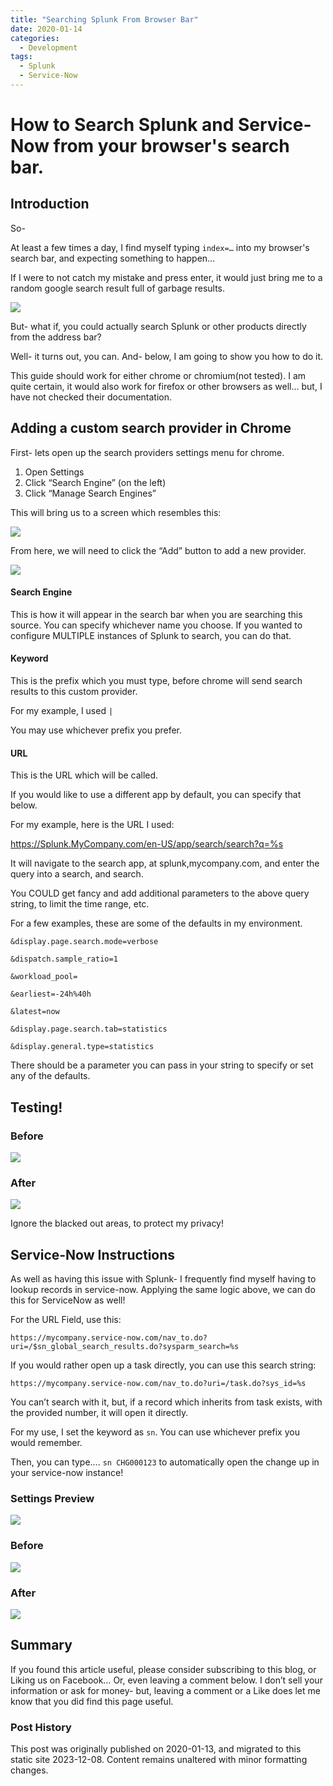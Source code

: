 ```yaml
---
title: "Searching Splunk From Browser Bar"
date: 2020-01-14
categories:
  - Development
tags:
  - Splunk
  - Service-Now
---
```


# How to Search Splunk and Service-Now from your browser's search bar.

## Introduction

So-

At least a few times a day, I find myself typing `index=…` into my browser's search bar, and expecting something to happen…

If I were to not catch my mistake and press enter, it would just bring me to a random google search result full of garbage results.

![](./assets/search-splunk-from-browser/oops.webp)

But- what if, you could actually search Splunk or other products directly from the address bar?

Well- it turns out, you can. And- below, I am going to show you how to do it.

This guide should work for either chrome or chromium(not tested). I am quite certain, it would also work for firefox or other browsers as well… but, I have not checked their documentation.

<!-- more -->

## Adding a custom search provider in Chrome

First- lets open up the search providers settings menu for chrome.

1. Open Settings
2. Click “Search Engine” (on the left)
3. Click “Manage Search Engines”

This will bring us to a screen which resembles this:

![](./assets/search-splunk-from-browser/manage-search-engines.webp)

From here, we will need to click the “Add” button to add a new provider.

![](./assets/search-splunk-from-browser/add-search-engine.webp)

#### Search Engine

This is how it will appear in the search bar when you are searching this source. You can specify whichever name you choose. If you wanted to configure MULTIPLE instances of Splunk to search, you can do that.

#### Keyword

This is the prefix which you must type, before chrome will send search results to this custom provider.

For my example, I used `|`

You may use whichever prefix you prefer.

#### URL

This is the URL which will be called.

If you would like to use a different app by default, you can specify that below.

For my example, here is the URL I used:

https://Splunk.MyCompany.com/en-US/app/search/search?q=%s

It will navigate to the search app, at splunk,mycompany.com, and enter the query into a search, and search.

You COULD get fancy and add additional parameters to the above query string, to limit the time range, etc.

For a few examples, these are some of the defaults in my environment.

`&display.page.search.mode=verbose`

`&dispatch.sample_ratio=1`

`&workload_pool=`

`&earliest=-24h%40h`

`&latest=now`

`&display.page.search.tab=statistics`

`&display.general.type=statistics`

There should be a parameter you can pass in your string to specify or set any of the defaults.

## Testing!

### Before

![](./assets/search-splunk-from-browser/before.webp)

### After

![](./assets/search-splunk-from-browser/after.webp)

Ignore the blacked out areas, to protect my privacy!


## Service-Now Instructions

As well as having this issue with Splunk- I frequently find myself having to lookup records in service-now. Applying the same logic above, we can do this for ServiceNow as well!

For the URL Field, use this:

`https://mycompany.service-now.com/nav_to.do?uri=/$sn_global_search_results.do?sysparm_search=%s`

If you would rather open up a task directly, you can use this search string:

`https://mycompany.service-now.com/nav_to.do?uri=/task.do?sys_id=%s`

You can’t search with it, but, if a record which inherits from task exists, with the provided number, it will open it directly.

For my use, I set the keyword as `sn`. You can use whichever prefix you would remember.

Then, you can type…. `sn CHG000123` to automatically open the change up in your service-now instance!

### Settings Preview

![](./assets/search-splunk-from-browser/settings-preview.webp)

### Before

![](./assets/search-splunk-from-browser/sn-before.webp)

### After

![](./assets/search-splunk-from-browser/sn-after.webp)


## Summary

If you found this article useful, please consider subscribing to this blog, or Liking us on Facebook… Or, even leaving a comment below. I don’t sell your information or ask for money- but, leaving a comment or a Like does let me know that you did find this page useful.


### Post History

This post was originally published on 2020-01-13, and migrated to this static site 2023-12-08. Content remains unaltered with minor formatting changes. 